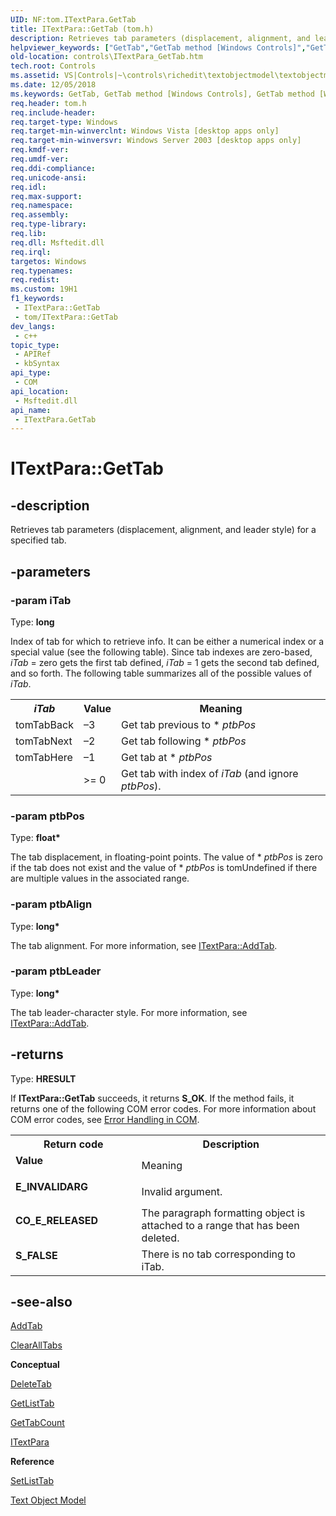 ```yaml
---
UID: NF:tom.ITextPara.GetTab
title: ITextPara::GetTab (tom.h)
description: Retrieves tab parameters (displacement, alignment, and leader style) for a specified tab.
helpviewer_keywords: ["GetTab","GetTab method [Windows Controls]","GetTab method [Windows Controls]","ITextPara interface","ITextPara interface [Windows Controls]","GetTab method","ITextPara.GetTab","ITextPara::GetTab","_win32_ITextPara_GetTab","_win32_ITextPara_GetTab_cpp","controls.ITextPara_GetTab","controls._win32_ITextPara_GetTab","tom/ITextPara::GetTab"]
old-location: controls\ITextPara_GetTab.htm
tech.root: Controls
ms.assetid: VS|Controls|~\controls\richedit\textobjectmodel\textobjectmodelreference\textobjectmodelinterfaces\gettab.htm
ms.date: 12/05/2018
ms.keywords: GetTab, GetTab method [Windows Controls], GetTab method [Windows Controls],ITextPara interface, ITextPara interface [Windows Controls],GetTab method, ITextPara.GetTab, ITextPara::GetTab, _win32_ITextPara_GetTab, _win32_ITextPara_GetTab_cpp, controls.ITextPara_GetTab, controls._win32_ITextPara_GetTab, tom/ITextPara::GetTab
req.header: tom.h
req.include-header: 
req.target-type: Windows
req.target-min-winverclnt: Windows Vista [desktop apps only]
req.target-min-winversvr: Windows Server 2003 [desktop apps only]
req.kmdf-ver: 
req.umdf-ver: 
req.ddi-compliance: 
req.unicode-ansi: 
req.idl: 
req.max-support: 
req.namespace: 
req.assembly: 
req.type-library: 
req.lib: 
req.dll: Msftedit.dll
req.irql: 
targetos: Windows
req.typenames: 
req.redist: 
ms.custom: 19H1
f1_keywords:
 - ITextPara::GetTab
 - tom/ITextPara::GetTab
dev_langs:
 - c++
topic_type:
 - APIRef
 - kbSyntax
api_type:
 - COM
api_location:
 - Msftedit.dll
api_name:
 - ITextPara.GetTab
---
```


# ITextPara::GetTab


## -description

Retrieves tab parameters (displacement, alignment, and leader style) for a specified tab.

## -parameters

### -param iTab

Type: <b>long</b>

Index of tab for which to retrieve info. It can be either a numerical index or a special value (see the following table). Since tab indexes are zero-based, <i>iTab</i> = zero gets the first tab defined, <i>iTab</i> = 1 gets the second tab defined, and so forth. The following table summarizes all of the possible values of <i>iTab</i>. 
					

<table class="clsStd">
<tr>
<th><i>iTab</i></th>
<th>Value</th>
<th>Meaning</th>
</tr>
<tr>
<td>tomTabBack</td>
<td>–3</td>
<td>Get tab previous to * <i>ptbPos</i></td>
</tr>
<tr>
<td>tomTabNext</td>
<td>–2</td>
<td>Get tab following * <i>ptbPos</i></td>
</tr>
<tr>
<td>tomTabHere </td>
<td>–1</td>
<td>Get tab at * <i>ptbPos</i></td>
</tr>
<tr>
<td></td>
<td>&gt;= 0</td>
<td>Get tab with index of <i>iTab</i> (and ignore <i>ptbPos</i>).</td>
</tr>
</table>

### -param ptbPos

Type: <b>float*</b>

The tab displacement, in floating-point points. The value of * <i>ptbPos</i> is zero if the tab does not exist and the value of * <i>ptbPos</i> is tomUndefined if there are multiple values in the associated range.

### -param ptbAlign

Type: <b>long*</b>

The tab alignment. For more information, see <a href="https://docs.microsoft.com/windows/desktop/api/tom/nf-tom-itextpara-addtab">ITextPara::AddTab</a>.

### -param ptbLeader

Type: <b>long*</b>

The tab leader-character style. For more information, see <a href="https://docs.microsoft.com/windows/desktop/api/tom/nf-tom-itextpara-addtab">ITextPara::AddTab</a>.

## -returns

Type: <b>HRESULT</b>

If <b>ITextPara::GetTab</b> succeeds, it returns <b>S_OK</b>. If the method fails, it returns one of the following COM error codes. For more information about COM error codes, see <a href="https://docs.microsoft.com/windows/desktop/com/error-handling-in-com">Error Handling in COM</a>.

<table>
<tr>
<th>Return code</th>
<th>Description</th>
</tr>
<tr>
<td width="40%">
<dl>
<dt><b>Value</b></dt>
</dl>
</td>
<td width="60%">
Meaning

</td>
</tr>
<tr>
<td width="40%">
<dl>
<dt><b>E_INVALIDARG</b></dt>
</dl>
</td>
<td width="60%">
Invalid argument.

</td>
</tr>
<tr>
<td width="40%">
<dl>
<dt><b>CO_E_RELEASED</b></dt>
</dl>
</td>
<td width="60%">
The paragraph formatting object is attached to a range that has been deleted.

</td>
</tr>
<tr>
<td width="40%">
<dl>
<dt><b>S_FALSE</b></dt>
</dl>
</td>
<td width="60%">
There is no tab corresponding to iTab.

</td>
</tr>
</table>

## -see-also

<a href="https://docs.microsoft.com/windows/desktop/api/tom/nf-tom-itextpara-addtab">AddTab</a>



<a href="https://docs.microsoft.com/windows/desktop/api/tom/nf-tom-itextpara-clearalltabs">ClearAllTabs</a>



<b>Conceptual</b>



<a href="https://docs.microsoft.com/windows/desktop/api/tom/nf-tom-itextpara-deletetab">DeleteTab</a>



<a href="https://docs.microsoft.com/windows/desktop/api/tom/nf-tom-itextpara-getlisttab">GetListTab</a>



<a href="https://docs.microsoft.com/windows/desktop/api/tom/nf-tom-itextpara-gettabcount">GetTabCount</a>



<a href="https://docs.microsoft.com/windows/desktop/api/tom/nn-tom-itextpara">ITextPara</a>



<b>Reference</b>



<a href="https://docs.microsoft.com/windows/desktop/api/tom/nf-tom-itextpara-setlisttab">SetListTab</a>



<a href="https://docs.microsoft.com/windows/desktop/Controls/text-object-model">Text Object Model</a>

